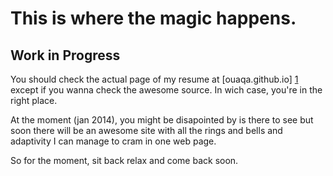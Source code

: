 This is where the magic happens.
=======================================

Work in Progress
-----------------

You should check the actual page of my resume at [ouaqa.github.io] [1] except if you wanna check the awesome source. In wich case, you're in the right place.

At the moment (jan 2014), you might be disapointed by is there to see but soon there will be an awesome site with all the rings and bells and adaptivity I can manage to cram in one web page.


So for the moment, sit back relax and come back soon.



  [1]: http://ouaqa.github.io/resume	"ouaqa.github.io"